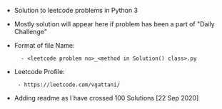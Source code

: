 - Solution to leetcode problems in Python 3
- Mostly solution will appear here if problem has been a part of "Daily Challenge"
- Format of file Name:

        - <leetcode problem no>_<method in Solution() class>.py
- Leetcode Profile:

       - https://leetcode.com/vgattani/
- Adding readme as I have crossed 100 Solutions [22 Sep 2020]